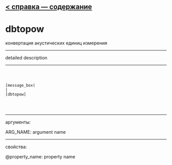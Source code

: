 [< справка — содержание](ceammc_lib.html)
---

# dbtopow


конвертация акустических единиц измерения

---

detailed description
<br>


---


```



[message_box(                                 
|
[dbtopow]


            
```

---
аргументы:

ARG_NAME: argument name<br>

---
свойства:

@property_name: property name<br>

